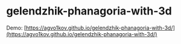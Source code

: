# gelendzhik-phanagoria-with-3d
Demo: [https://agvo1kov.github.io/gelendzhik-phanagoria-with-3d/](https://agvo1kov.github.io/gelendzhik-phanagoria-with-3d/)
